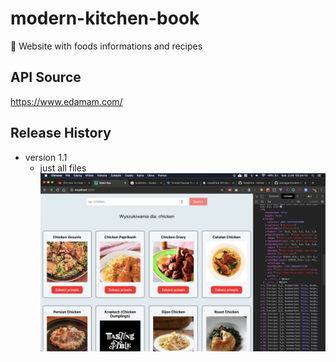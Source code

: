 # modern-kitchen-book
🍲 Website with foods informations and recipes

## API Source
https://www.edamam.com/

## Release History
* version 1.1
  * just all files
![v1.1](https://raw.githubusercontent.com/janmager/modern-kitchen-book/master/img/v1-1.png)
